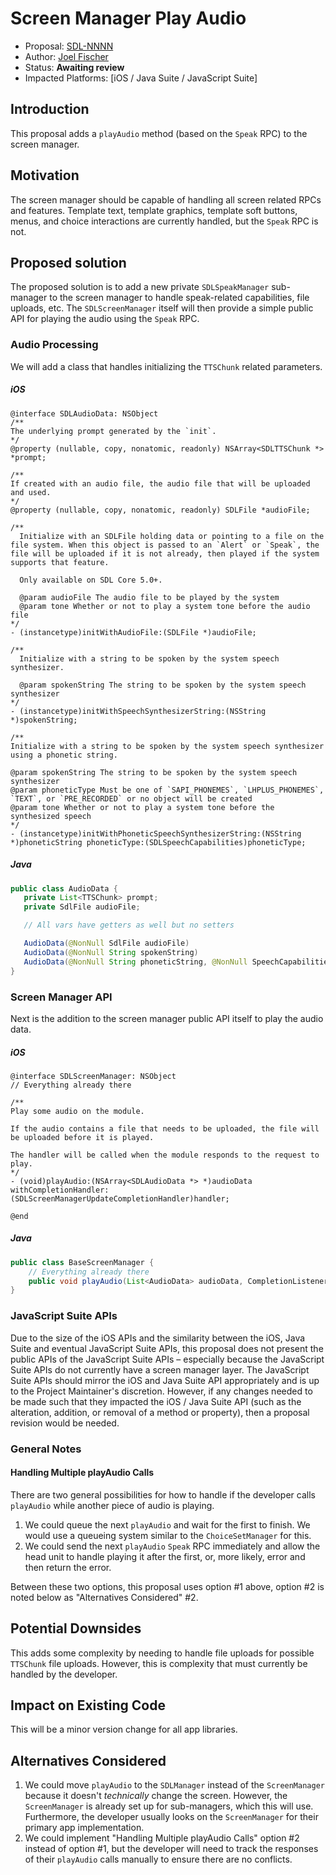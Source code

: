 # Screen Manager Play Audio

* Proposal: [SDL-NNNN](nnnn-screen-manager-play-audio.md)
* Author: [Joel Fischer](https://github.com/joeljfischer)
* Status: **Awaiting review**
* Impacted Platforms: [iOS / Java Suite / JavaScript Suite]

## Introduction
This proposal adds a `playAudio` method (based on the `Speak` RPC) to the screen manager.

## Motivation
The screen manager should be capable of handling all screen related RPCs and features. Template text, template graphics, template soft buttons, menus, and choice interactions are currently handled, but the `Speak` RPC is not.

## Proposed solution
The proposed solution is to add a new private `SDLSpeakManager` sub-manager to the screen manager to handle speak-related capabilities, file uploads, etc. The `SDLScreenManager` itself will then provide a simple public API for playing the audio using the `Speak` RPC.

### Audio Processing
We will add a class that handles initializing the `TTSChunk` related parameters.

##### iOS
```objc
@interface SDLAudioData: NSObject
/**
The underlying prompt generated by the `init`.
*/
@property (nullable, copy, nonatomic, readonly) NSArray<SDLTTSChunk *> *prompt;

/**
If created with an audio file, the audio file that will be uploaded and used.
*/
@property (nullable, copy, nonatomic, readonly) SDLFile *audioFile;

/**
  Initialize with an SDLFile holding data or pointing to a file on the file system. When this object is passed to an `Alert` or `Speak`, the file will be uploaded if it is not already, then played if the system supports that feature.

  Only available on SDL Core 5.0+.

  @param audioFile The audio file to be played by the system
  @param tone Whether or not to play a system tone before the audio file
*/
- (instancetype)initWithAudioFile:(SDLFile *)audioFile;

/**
  Initialize with a string to be spoken by the system speech synthesizer.

  @param spokenString The string to be spoken by the system speech synthesizer
*/
- (instancetype)initWithSpeechSynthesizerString:(NSString *)spokenString;

/**
Initialize with a string to be spoken by the system speech synthesizer using a phonetic string.

@param spokenString The string to be spoken by the system speech synthesizer
@param phoneticType Must be one of `SAPI_PHONEMES`, `LHPLUS_PHONEMES`, `TEXT`, or `PRE_RECORDED` or no object will be created
@param tone Whether or not to play a system tone before the synthesized speech
*/
- (instancetype)initWithPhoneticSpeechSynthesizerString:(NSString *)phoneticString phoneticType:(SDLSpeechCapabilities)phoneticType;
```

##### Java
```java
public class AudioData {
   private List<TTSChunk> prompt;
   private SdlFile audioFile;

   // All vars have getters as well but no setters

   AudioData(@NonNull SdlFile audioFile)
   AudioData(@NonNull String spokenString)
   AudioData(@NonNull String phoneticString, @NonNull SpeechCapabilities phoneticType)
}
```

### Screen Manager API
Next is the addition to the screen manager public API itself to play the audio data.

##### iOS
```objc
@interface SDLScreenManager: NSObject
// Everything already there

/**
Play some audio on the module.

If the audio contains a file that needs to be uploaded, the file will be uploaded before it is played.

The handler will be called when the module responds to the request to play.
*/
- (void)playAudio:(NSArray<SDLAudioData *> *)audioData withCompletionHandler:(SDLScreenManagerUpdateCompletionHandler)handler;

@end
```

##### Java
```java
public class BaseScreenManager {
    // Everything already there
    public void playAudio(List<AudioData> audioData, CompletionListener listener)
}
```

### JavaScript Suite APIs
Due to the size of the iOS APIs and the similarity between the iOS, Java Suite and eventual JavaScript Suite APIs, this proposal does not present the public APIs of the JavaScript Suite APIs – especially because the JavaScript Suite APIs do not currently have a screen manager layer. The JavaScript Suite APIs should mirror the iOS and Java Suite API appropriately and is up to the Project Maintainer's discretion. However, if any changes needed to be made such that they impacted the iOS / Java Suite API (such as the alteration, addition, or removal of a method or property), then a proposal revision would be needed.

### General Notes

#### Handling Multiple playAudio Calls
There are two general possibilities for how to handle if the developer calls `playAudio` while another piece of audio is playing.

1. We could queue the next `playAudio` and wait for the first to finish. We would use a queueing system similar to the `ChoiceSetManager` for this.
2. We could send the next `playAudio` `Speak` RPC immediately and allow the head unit to handle playing it after the first, or, more likely, error and then return the error.

Between these two options, this proposal uses option #1 above, option #2 is noted below as "Alternatives Considered" #2.

## Potential Downsides
This adds some complexity by needing to handle file uploads for possible `TTSChunk` file uploads. However, this is complexity that must currently be handled by the developer.

## Impact on Existing Code
This will be a minor version change for all app libraries.

## Alternatives Considered
1. We could move `playAudio` to the `SDLManager` instead of the `ScreenManager` because it doesn't _technically_ change the screen. However, the `ScreenManager` is already set up for sub-managers, which this will use. Furthermore, the developer usually looks on the `ScreenManager` for their primary app implementation.
2. We could implement "Handling Multiple playAudio Calls" option #2 instead of option #1, but the developer will need to track the responses of their `playAudio` calls manually to ensure there are no conflicts.
